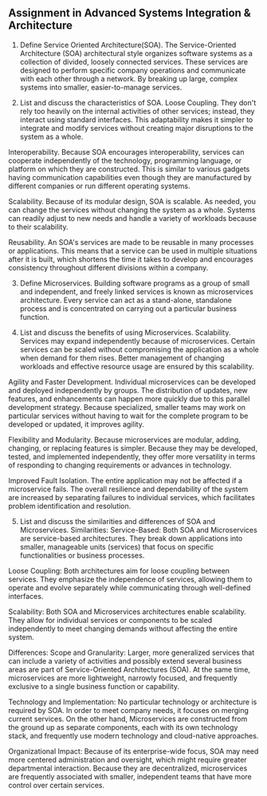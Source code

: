 ## Assignment in Advanced Systems Integration & Architecture
1. Define Service Oriented Architecture(SOA).
The Service-Oriented Architecture (SOA) architectural style organizes software systems as a collection of divided, loosely connected services. These services are designed to perform specific company operations and communicate with each other through a network. By breaking up large, complex systems into smaller, easier-to-manage services.

2. List and discuss the characteristics of SOA.
Loose Coupling. They don't rely too heavily on the internal activities of other services; instead, they interact using standard interfaces. This adaptability makes it simpler to integrate and modify services without creating major disruptions to the system as a whole.

Interoperability. Because SOA encourages interoperability, services can cooperate independently of the technology, programming language, or platform on which they are constructed. This is similar to various gadgets having communication capabilities even though they are manufactured by different companies or run different operating systems.

Scalability. Because of its modular design, SOA is scalable. As needed, you can change the services without changing the system as a whole. Systems can readily adjust to new needs and handle a variety of workloads because to their scalability.

Reusability. An SOA's services are made to be reusable in many processes or applications. This means that a service can be used in multiple situations after it is built, which shortens the time it takes to develop and encourages consistency throughout different divisions within a company.

3. Define Microservices.
Building software programs as a group of small and independent, and freely linked services is known as microservices architecture. Every service can act as a stand-alone, standalone process and is concentrated on carrying out a particular business function.

4. List and discuss the benefits of using Microservices.
Scalability. Services may expand independently because of microservices. Certain services can be scaled without compromising the application as a whole when demand for them rises. Better management of changing workloads and effective resource usage are ensured by this scalability.

Agility and Faster Development. Individual microservices can be developed and deployed independently by groups. The distribution of updates, new features, and enhancements can happen more quickly due to this parallel development strategy. Because specialized, smaller teams may work on particular services without having to wait for the complete program to be developed or updated, it improves agility.

Flexibility and Modularity. Because microservices are modular, adding, changing, or replacing features is simpler. Because they may be developed, tested, and implemented independently, they offer more versatility in terms of responding to changing requirements or advances in technology.

Improved Fault Isolation. The entire application may not be affected if a microservice fails. The overall resilience and dependability of the system are increased by separating failures to individual services, which facilitates problem identification and resolution.

5. List and discuss the similarities and differences of SOA and Microservices.
Similarities: 
Service-Based: Both SOA and Microservices are service-based architectures. They break down applications into smaller, manageable units (services) that focus on specific functionalities or business processes.

Loose Coupling: Both architectures aim for loose coupling between services. They emphasize the independence of services, allowing them to operate and evolve separately while communicating through well-defined interfaces.

Scalability: Both SOA and Microservices architectures enable scalability. They allow for individual services or components to be scaled independently to meet changing demands without affecting the entire system.

Differences:
Scope and Granularity: Larger, more generalized services that can include a variety of activities and possibly extend several business areas are part of Service-Oriented Architectures (SOA). At the same time, microservices are more lightweight, narrowly focused, and frequently exclusive to a single business function or capability.

Technology and Implementation: No particular technology or architecture is required by SOA. In order to meet company needs, it focuses on merging current services. On the other hand, Microservices are constructed from the ground up as separate components, each with its own technology stack, and frequently use modern technology and cloud-native approaches.

Organizational Impact: Because of its enterprise-wide focus, SOA may need more centered administration and oversight, which might require greater departmental interaction. Because they are decentralized, microservices are frequently associated with smaller, independent teams that have more control over certain services.
